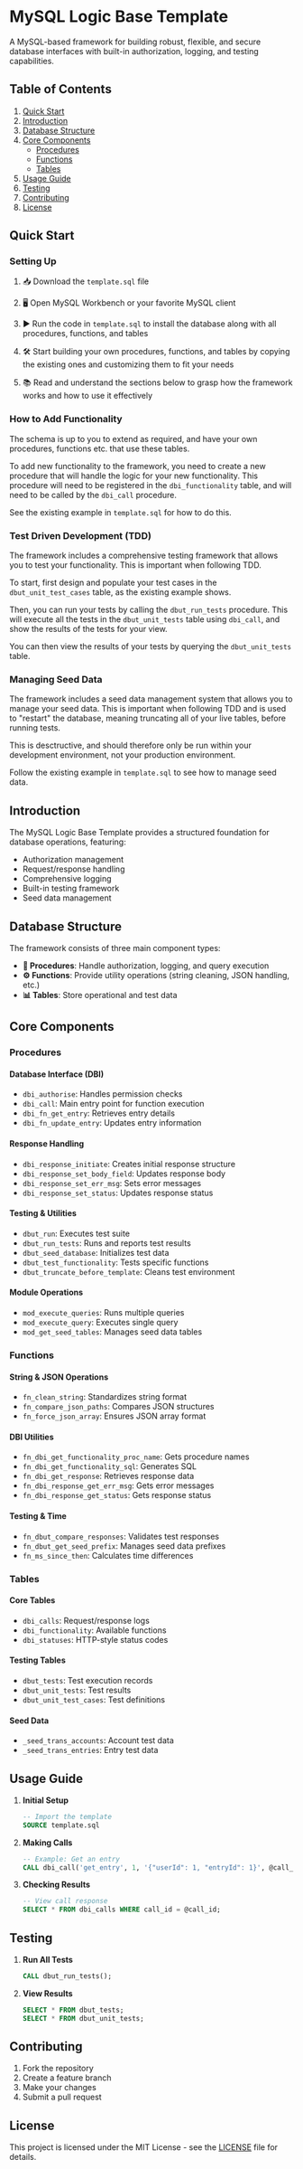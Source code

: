 # MySQL Logic Base Template

A MySQL-based framework for building robust, flexible, and secure database interfaces with built-in authorization, logging, and testing capabilities.

## Table of Contents

1. [Quick Start](#quick-start)
2. [Introduction](#introduction)
3. [Database Structure](#database-structure)
4. [Core Components](#core-components)
   - [Procedures](#procedures)
   - [Functions](#functions)
   - [Tables](#tables)
5. [Usage Guide](#usage)
6. [Testing](#testing)
7. [Contributing](#contributing)
8. [License](#license)

## Quick Start

### Setting Up

1. 📥 Download the `template.sql` file

2. 🖥️ Open MySQL Workbench or your favorite MySQL client

3. ▶️ Run the code in `template.sql` to install the database along with all procedures, functions, and tables

4. 🛠️ Start building your own procedures, functions, and tables by copying the existing ones and customizing them to fit your needs

5. 📚 Read and understand the sections below to grasp how the framework works and how to use it effectively

### How to Add Functionality

The schema is up to you to extend as required, and have your own procedures, functions etc. that use these tables.

To add new functionality to the framework, you need to create a new procedure that will handle the logic for your new functionality. This procedure will need to be registered in the `dbi_functionality` table, and will need to be called by the `dbi_call` procedure.

See the existing example in `template.sql` for how to do this.

### Test Driven Development (TDD)

The framework includes a comprehensive testing framework that allows you to test your functionality. This is important when following TDD.

To start, first design and populate your test cases in the `dbut_unit_test_cases` table, as the existing example shows.

Then, you can run your tests by calling the `dbut_run_tests` procedure. This will execute all the tests in the `dbut_unit_tests` table using `dbi_call`, and show the results of the tests for your view.

You can then view the results of your tests by querying the `dbut_unit_tests` table.

### Managing Seed Data

The framework includes a seed data management system that allows you to manage your seed data. This is important when following TDD and is used to "restart" the database, meaning truncating all of your live tables, before running tests.

This is desctructive, and should therefore only be run within your development environment, not your production environment.

Follow the existing example in `template.sql` to see how to manage seed data.

## Introduction

The MySQL Logic Base Template provides a structured foundation for database operations, featuring:

- Authorization management
- Request/response handling
- Comprehensive logging
- Built-in testing framework
- Seed data management

## Database Structure

The framework consists of three main component types:

- **📝 Procedures**: Handle authorization, logging, and query execution
- **⚙️ Functions**: Provide utility operations (string cleaning, JSON handling, etc.)
- **📊 Tables**: Store operational and test data

## Core Components

### Procedures

#### Database Interface (DBI)

- `dbi_authorise`: Handles permission checks
- `dbi_call`: Main entry point for function execution
- `dbi_fn_get_entry`: Retrieves entry details
- `dbi_fn_update_entry`: Updates entry information

#### Response Handling

- `dbi_response_initiate`: Creates initial response structure
- `dbi_response_set_body_field`: Updates response body
- `dbi_response_set_err_msg`: Sets error messages
- `dbi_response_set_status`: Updates response status

#### Testing & Utilities

- `dbut_run`: Executes test suite
- `dbut_run_tests`: Runs and reports test results
- `dbut_seed_database`: Initializes test data
- `dbut_test_functionality`: Tests specific functions
- `dbut_truncate_before_template`: Cleans test environment

#### Module Operations

- `mod_execute_queries`: Runs multiple queries
- `mod_execute_query`: Executes single query
- `mod_get_seed_tables`: Manages seed data tables

### Functions

#### String & JSON Operations

- `fn_clean_string`: Standardizes string format
- `fn_compare_json_paths`: Compares JSON structures
- `fn_force_json_array`: Ensures JSON array format

#### DBI Utilities

- `fn_dbi_get_functionality_proc_name`: Gets procedure names
- `fn_dbi_get_functionality_sql`: Generates SQL
- `fn_dbi_get_response`: Retrieves response data
- `fn_dbi_response_get_err_msg`: Gets error messages
- `fn_dbi_response_get_status`: Gets response status

#### Testing & Time

- `fn_dbut_compare_responses`: Validates test responses
- `fn_dbut_get_seed_prefix`: Manages seed data prefixes
- `fn_ms_since_then`: Calculates time differences

### Tables

#### Core Tables

- `dbi_calls`: Request/response logs
- `dbi_functionality`: Available functions
- `dbi_statuses`: HTTP-style status codes

#### Testing Tables

- `dbut_tests`: Test execution records
- `dbut_unit_tests`: Test results
- `dbut_unit_test_cases`: Test definitions

#### Seed Data

- `_seed_trans_accounts`: Account test data
- `_seed_trans_entries`: Entry test data

## Usage Guide

1. **Initial Setup**

   ```sql
   -- Import the template
   SOURCE template.sql
   ```

2. **Making Calls**

   ```sql
   -- Example: Get an entry
   CALL dbi_call('get_entry', 1, '{"userId": 1, "entryId": 1}', @call_id);
   ```

3. **Checking Results**
   ```sql
   -- View call response
   SELECT * FROM dbi_calls WHERE call_id = @call_id;
   ```

## Testing

1. **Run All Tests**

   ```sql
   CALL dbut_run_tests();
   ```

2. **View Results**
   ```sql
   SELECT * FROM dbut_tests;
   SELECT * FROM dbut_unit_tests;
   ```

## Contributing

1. Fork the repository
2. Create a feature branch
3. Make your changes
4. Submit a pull request

## License

This project is licensed under the MIT License - see the [LICENSE](LICENSE) file for details.
